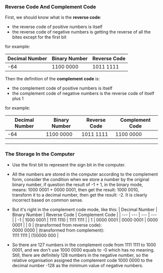 ### Reverse Code And Complement Code
First, we should know what is the **reverse code**:

- the reverse code of positive numbers is itself
- the reverse code of negative numbers is getting the reverse of all the bites except for the first bit

for example:

| Decimal Number | Binary Number | Reverse Code |
| --- | --- | --- |
| -64 | 1100 0000 | 1011 1111 |

Then the definition of the **complement code** is:

- the complement code of positive numbers is itself
- the complement code of negative numbers is the reverse code of itself plus 1

for example:

| Decimal Number | Binary Number | Reverse Code | Complement Code |
| --- | --- | --- | --- |
| -64 | 1100 0000 | 1011 1111 | 1100 0000 |


---

### The Storage In the Computer

- Use the first bit to represent the sign bit in the computer.
- All the numbers are stored in the computer according to the complement form, consider the condition when we store a number by the original binary number, if question the result of -1 + 1, in the binary mode, means: 1000 0001 + 0000 0001, then get the result: 1000 0010, transform it to a decimal number, then get the result: -2. It is clearly incorrect based on common sense.
- But it's right in the complement code mode, like this:
| Decimal Number | Binary Number | Reverse Code | Complement Code |
| --- | --- | --- | --- |
| -1 | 1000 0001 | 1111 1110 | 1111 1111 |
| 1 | 0000 0001 | 0000 0001 | 0000 0001 |
| 0 | (transformed from reverse code):<br />0000 0000 | (transformed from complement):<br />1111 1111 | (1)0000 000 |

- So there are 127 numbers in the complement code from 1111 1111 to 1000 0001, and we don't use 1000 0000 equals to -0 which has no meaning. Still, there are definitely 128 numbers in the negative number, so the relative organisation assigned the complement code 1000 0000 to the decimal number -128 as the minimum value of negative numbers.
